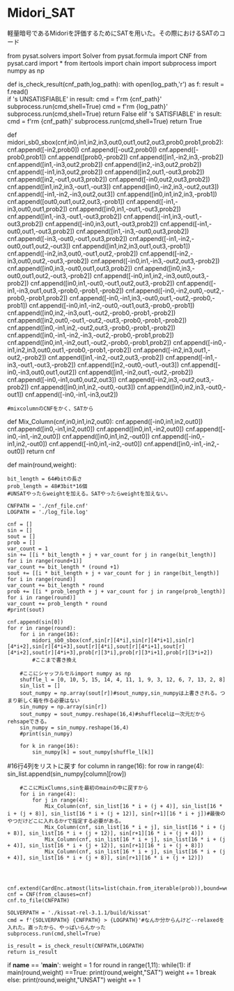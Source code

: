 # Midori_SAT
軽量暗号であるMidoriを評価するためにSATを用いた。その際におけるSATのコード


from pysat.solvers import Solver
from pysat.formula import CNF
from pysat.card import *
from itertools import chain
import subprocess
import numpy as np

    

def is_check_result(cnf_path,log_path):
    with open(log_path,'r') as f:
        result = f.read()  
        if 's UNSATISFIABLE' in result:
            cmd = f'rm {cnf_path}'
            subprocess.run(cmd,shell=True)
            cmd = f'rm {log_path}'
            subprocess.run(cmd,shell=True)
            return False
        elif 's SATISFIABLE' in result:
            cmd = f'rm {cnf_path}'
            subprocess.run(cmd,shell=True)
            return True
        
def midori_sb0_sbox(cnf,in0,in1,in2,in3,out0,out1,out2,out3,prob0,prob1,prob2):
    cnf.append([-in2,prob0])
    cnf.append([-out2,prob0])
    cnf.append([-prob0,prob1])
    cnf.append([prob0,-prob2])
    cnf.append([in1,-in2,in3,-prob2])
    cnf.append([in1,-in3,out2,prob2])
    cnf.append([in2,-in3,out2,prob2])
    cnf.append([-in1,in3,out2,prob2])
    cnf.append([in2,out1,-out3,prob2])
    cnf.append([in2,-out1,out3,prob2])
    cnf.append([-in0,out2,out3,prob2])
    cnf.append([in1,in2,in3,-out1,-out3])
    cnf.append([in0,-in2,in3,-out2,out3])
    cnf.append([-in1,-in2,-in3,out2,out3])
    cnf.append([in0,in1,in2,in3,-prob1])
    cnf.append([out0,out1,out2,out3,-prob1])
    cnf.append([-in1,-in3,out0,out1,prob2])
    cnf.append([in0,in1,-out1,-out3,prob2])
    cnf.append([in1,-in3,-out1,-out3,prob2])
    cnf.append([-in1,in3,-out1,-out3,prob2])
    cnf.append([-in0,in3,out1,-out3,prob2])
    cnf.append([-in1,-out0,out1,-out3,prob2])
    cnf.append([in1,-in3,-out0,out3,prob2])
    cnf.append([-in3,-out0,-out1,out3,prob2])
    cnf.append([-in1,-in2,-out0,out1,out2,-out3])
    cnf.append([in1,in2,in3,out1,out3,-prob1])
    cnf.append([-in2,in3,out0,-out1,out2,-prob2])
    cnf.append([-in2,-in3,out0,out2,-out3,-prob2])
    cnf.append([-in0,in1,-in3,-out2,out3,-prob2])
    cnf.append([in0,in3,-out0,out1,out3,prob2])
    cnf.append([in0,in3,-out0,out1,out2,-out3,-prob2])
    cnf.append([-in0,in1,in2,-in3,out0,out3,-prob2])
    cnf.append([in0,in1,-out0,-out1,out2,out3,-prob2])
    cnf.append([-in1,-in3,out1,out3,-prob0,-prob1,-prob2])
    cnf.append([-in0,-in2,out0,-out2,-prob0,-prob1,prob2])
    cnf.append([-in0,-in1,in3,-out0,out1,-out2,-prob0,-prob1])
    cnf.append([-in0,in1,-in2,-out0,-out1,out3,-prob0,-prob1])
    cnf.append([in0,in2,-in3,out1,-out2,-prob0,-prob1,-prob2])
    cnf.append([in2,out0,-out1,-out2,-out3,-prob0,-prob1,-prob2])
    cnf.append([in0,-in1,in2,-out2,out3,-prob0,-prob1,-prob2])
    cnf.append([in0,-in1,-in2,-in3,-out2,-prob0,-prob1,prob2])
    cnf.append([in0,in1,-in2,out1,-out2,-prob0,-prob1,prob2])
    cnf.append([-in0,-in1,in2,in3,out0,out1,-prob0,-prob1,-prob2])
    cnf.append([-in2,in3,out1,-out2,-prob2])
    cnf.append([in1,-in2,-out2,out3,-prob2])
    cnf.append([-in1,-in3,-out1,-out3,-prob2])
    cnf.append([in2,-out0,-out1,-out3])
    cnf.append([-in0,-in3,out0,out1,out2])
    cnf.append([in1,-in2,out1,-out2,-prob2])
    cnf.append([-in0,-in1,out0,out2,out3])
    cnf.append([-in2,in3,-out2,out3,-prob2])
    cnf.append([in0,in1,in2,-out0,-out3])
    cnf.append([in0,in2,in3,-out0,-out1])
    cnf.append([-in0,-in1,-in3,out2])
    
    #mixcolumnのCNFをかく、SATから
def Mix_Column(cnf,in0,in1,in2,out0):
    cnf.append([-in0,in1,in2,out0])
    cnf.append([in0,-in1,in2,out0])
    cnf.append([in0,in1,-in2,out0])
    cnf.append([-in0,-in1,-in2,out0])
    cnf.append([in0,in1,in2,-out0])
    cnf.append([-in0,-in1,in2,-out0])
    cnf.append([-in0,in1,-in2,-out0])
    cnf.append([in0,-in1,-in2,-out0])
    return cnf


def main(round,weight):

    bit_length = 64#bitの長さ
    prob_length = 48#3bit*16個
    #UNSATやったらweightを加える。SATやったらweightを加えない。
    
    CNFPATH = './cnf_file.cnf'
    LOGPATH = './log_file.log'
    
    cnf = []
    sin = []
    sout = []
    prob = []
    var_count = 1
    sin += [[i * bit_length + j + var_count for j in range(bit_length)] for i in range(round+1)]
    var_count += bit_length * (round +1)
    sout += [[i * bit_length + j + var_count for j in range(bit_length)] for i in range(round)]
    var_count += bit_length * round
    prob += [[i * prob_length + j + var_count for j in range(prob_length)] for i in range(round)]
    var_count += prob_length * round
    #print(sout)

    cnf.append(sin[0])
    for r in range(round):
        for i in range(16):
            midori_sb0_sbox(cnf,sin[r][4*i],sin[r][4*i+1],sin[r][4*i+2],sin[r][4*i+3],sout[r][4*i],sout[r][4*i+1],sout[r][4*i+2],sout[r][4*i+3],prob[r][3*i],prob[r][3*i+1],prob[r][3*i+2])
            #ここまで書き換え

        #ここにシャッフルセルimport numpy as np
        shuffle_l = [0, 10, 5, 15, 14, 4, 11, 1, 9, 3, 12, 6, 7, 13, 2, 8]
        sin_list = []
        sout_numpy = np.array(sout[r])#sout_numpy,sin_numpyは上書きされる。つまり新しく箱を作る必要はない
        sin_numpy = np.array(sin[r])
        sout_numpy = sout_numpy.reshape(16,4)#shufflecelは一次元だからrehsapeできる。
        sin_numpy = sin_numpy.reshape(16,4)
        #print(sin_numpy)
                
        for k in range(16):
            sin_numpy[k] = sout_numpy[shuffle_l[k]]
#16行4列をリストに戻す
        for column in range(16):
            for row in range(4):
                sin_list.append(sin_numpy[column][row])
        

        #ここにMixClumns,sinを最初のmainの中に戻すから
        for i in range(4):
            for j in range(4):
                Mix_Column(cnf, sin_list[16 * i + (j + 4)], sin_list[16 * i + (j + 8)], sin_list[16 * i + (j + 12)], sin[r+1][16 * i + j])#最後のやつだけどこに入れるかrで指定する必要がある。
                Mix_Column(cnf, sin_list[16 * i + j], sin_list[16 * i + (j + 8)], sin_list[16 * i + (j + 12)], sin[r+1][16 * i + (j + 4)])
                Mix_Column(cnf, sin_list[16 * i + j], sin_list[16 * i + (j + 4)], sin_list[16 * i + (j + 12)], sin[r+1][16 * i + (j + 8)])
                Mix_Column(cnf, sin_list[16 * i + j], sin_list[16 * i + (j + 4)], sin_list[16 * i + (j + 8)], sin[r+1][16 * i + (j + 12)])




    cnf.extend(CardEnc.atmost(lits=list(chain.from_iterable(prob)),bound=weight,encoding=6,top_id=var_count))
    cnf = CNF(from_clauses=cnf)
    cnf.to_file(CNFPATH)
    
    SOLVERPATH = './kissat-rel-3.1.1/build/kissat'
    cmd = f'{SOLVERPATH} {CNFPATH} > {LOGPATH}'#なんか分からんけど--relaxedを入れた。直ったから、やっぱいらんかった
    subprocess.run(cmd,shell=True)
    
    is_result = is_check_result(CNFPATH,LOGPATH) 
    return is_result
    

if __name__ == '__main__':
    weight = 1
    for round in range(1,11):
        while(1):
            if main(round,weight) ==True:
                print(round,weight,"SAT")
                weight += 1
                break
            else:
                print(round,weight,"UNSAT")
                weight += 1


    
